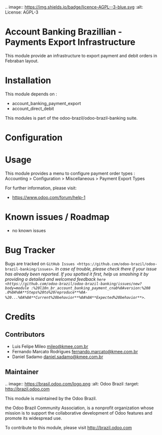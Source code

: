 .. image:: https://img.shields.io/badge/licence-AGPL--3-blue.svg
:alt: License: AGPL-3


Account Banking Brazillian - Payments Export Infrastructure
=============================================================

This module provide an infrastructure to export payment and debit orders in
Febraban layout.

Installation
============

This module depends on :
* account_banking_payment_export
* account_direct_debit

This modules is part of the odoo-brazil/odoo-brazil-banking suite.

Configuration
=============


Usage
=====

This module provides a menu to configure payment order types : Accounting > Configuration > Miscellaneous > Payment Export Types 

For further information, please visit:

 * https://www.odoo.com/forum/help-1

Known issues / Roadmap
======================

 * no known issues
 
Bug Tracker
===========

Bugs are tracked on `GitHub Issues <https://github.com/odoo-brazil/odoo-brazil-banking/issues>`_.  In case of trouble, please
check there if your issue has already been reported.
If you spotted it first, help us smashing it by providing a detailed and welcomed feedback
`here <https://github.com/odoo-brazil/odoo-brazil-banking/issues/new?body=module
:%20l10n_br_account_banking_payment_cnab%0Aversion:%208
.0%0A%0A**Steps%20to%20reproduce**%0A-%20...%0A%0A**Current%20behavior**%0A%0A**Expected%20behavior**>`_.


Credits
=======

Contributors
------------

* Luis Felipe Mileo <mileo@kmee.com.br>
* Fernando Marcato Rodrigues <fernando.marcato@kmee.com.br>
* Daniel Sadamo <daniel.sadamo@kmee.com.br>


Maintainer
----------

.. image:: https://brasil.odoo.com/logo.png
:alt: Odoo Brazil
   :target: http://brazil.odoo.com

This module is maintained by the Odoo Brazil.

the Odoo Brazil Community Association, is a nonprofit organization whose mission is to support the collaborative development of Odoo features and promote its widespread use.

To contribute to this module, please visit http://brazil.odoo.com
